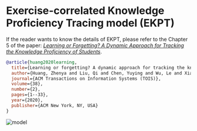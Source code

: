 #  Exercise-correlated Knowledge Proficiency Tracing model (EKPT)


If the reader wants to know the details of EKPT, please refer to the Chapter 5 of the paper: *[Learning or Forgetting? A Dynamic Approach for Tracking the Knowledge Proficiency of Students](http://staff.ustc.edu.cn/~huangzhy/files/papers/ZhenyaHuang-TOIS2020.pdf)*.
```bibtex
@article{huang2020learning,
  title={Learning or forgetting? A dynamic approach for tracking the knowledge proficiency of students},
  author={Huang, Zhenya and Liu, Qi and Chen, Yuying and Wu, Le and Xiao, Keli and Chen, Enhong and Ma, Haiping and Hu, Guoping},
  journal={ACM Transactions on Information Systems (TOIS)},
  volume={38},
  number={2},
  pages={1--33},
  year={2020},
  publisher={ACM New York, NY, USA}
}
```

![model](_static/EKPT.png)

